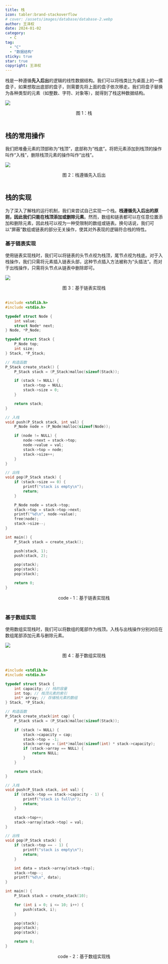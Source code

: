 ```yaml
---
title: 栈
icon: tabler:brand-stackoverflow
# cover: /assets/images/database/database-2.webp
author: 王泽权
date: 2024-01-02
category:
  - C
tag:
  - "C"
  - "数据结构"
sticky: true
star: true
copyright: 王泽权
---
```


栈是一种遵循**先入后出**的逻辑的线性数据结构。我们可以将栈类比为桌面上的一摞盘子，如果想取出底部的盘子，则需要先将上面的盘子依次移走。我们将盘子替换为各种类型的元素（如整数、字符、对象等），就得到了栈这种数据结构。

![](./image/stack.svg)

<center>图 1：栈</center><br>

## 栈的常用操作

我们把堆叠元素的顶部称为“栈顶”，底部称为“栈底”。将把元素添加到栈顶的操作叫作“入栈”，删除栈顶元素的操作叫作“出栈”。

![](./image/stack_push_pop.svg)

<center>图 2：栈遵循先入后出</center><br>

## 栈的实现

为了深入了解栈的运行机制，我们来尝试自己实现一个栈。**栈遵循先入后出的原则，因此我们只能在栈顶添加或删除元素**。然而，数组和链表都可以在任意位置添加和删除元素，因此栈可以视为一种受限制的数组或链表。换句话说，我们可以“屏蔽”数组或链表的部分无关操作，使其对外表现的逻辑符合栈的特性。

### 基于链表实现

使用链表实现栈时，我们可以将链表的头节点视为栈顶，尾节点视为栈底。对于入栈操作，我们只需将元素插入链表头部，这种节点插入方法被称为“头插法”。而对于出栈操作，只需将头节点从链表中删除即可。

![](./image/stack_list.svg)

<center>图 3：基于链表实现栈</center><br>

```c
#include <stdlib.h>
#include <stdio.h>

typedef struct Node {
    int value;
    struct Node* next;
} Node, *P_Node;

typedef struct Stack {
    P_Node top;
    int size;
} Stack, *P_Stack;

// 构造函数
P_Stack create_stack() {
    P_Stack stack = (P_Stack)malloc(sizeof(Stack));

    if (stack != NULL) {
        stack->top = NULL;
        stack->size = 0;
    }

    return stack;
}

// 入栈
void push(P_Stack stack, int val) {
    P_Node node = (P_Node)malloc(sizeof(Node));

    if (node != NULL) {
        node->next = stack->top;
        node->value = val;
        stack->top = node;
        stack->size++;
    }
}

// 出栈
void pop(P_Stack stack) {
    if (stack->size == 0) {
        printf("stack is empty\n");
        return;
    }

    P_Node node = stack->top;
    stack->top = stack->top->next;
    printf("%d\n", node->value);
    free(node);
    stack->size--;
}

int main() {
    P_Stack stack = create_stack();

    push(stack, 1);
    push(stack, 2);

    pop(stack);
    pop(stack);
    pop(stack);

    return 0;
}
```

<center>code - 1：基于链表实现栈</center><br>

### 基于数组实现

使用数组实现栈时，我们可以将数组的尾部作为栈顶。入栈与出栈操作分别对应在数组尾部添加元素与删除元素。

![](./image/stack_array.svg)

<center>图 4：基于数组实现栈</center><br>

```c
#include <stdlib.h>
#include <stdio.h>

typedef struct Stack {
    int capacity; // 栈的容量
    int top; // 栈顶元素的索引
    int* array; // 存储栈元素的数组
} Stack, *P_Stack;

// 构造函数
P_Stack create_stack(int cap) {
    P_Stack stack = (P_Stack)malloc(sizeof(Stack));

    if (stack != NULL) {
        stack->capacity = cap;
        stack->top = -1;
        stack->array = (int*)malloc(sizeof(int) * stack->capacity);
        if (stack->array == NULL) {
            return NULL;
        }
    }

    return stack;
}

// 入栈
void push(P_Stack stack, int val) {
    if (stack->top == stack->capacity - 1) {
        printf("stack is full\n");
        return;
    }

    stack->top++;
    stack->array[stack->top] = val;
}

// 出栈
void pop(P_Stack stack) {
    if (stack->top == - 1) {
        printf("stack is empty\n");
        return;
    }

    int data = stack->array[stack->top];
    stack->top--;
    printf("%d\n", data);
}

int main() {
    P_Stack stack = create_stack(10);

    for (int i = 0; i <= 10; i++) {
        push(stack, i);
    }

    pop(stack);
    pop(stack);
    pop(stack);

    return 0;
}
```

<center>code - 2：基于数组实现栈</center><br>
